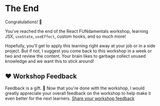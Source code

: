 # The End

Congratulations! 🏅

You've reached the end of the React FUNdamentals workshop, learning JSX, `useState`, `useEffect`, custom hooks, and so much more!

Hopefully, you'll get to apply this learning right away at your job or in a side project. But if not, I suggest you come back to this workshop in a week or two and review the content. Your brain likes to garbage collect unused knowledge and we want this to stick around!

## ❤️ Workshop Feedback

Feedback is a gift. 🎁 Now that you're done with the workshop, I would greatly appreciate your overall feedback on the workshop to help make it even better for the next learners. [Share your workshop feedback](https://bit.ly/react-fun-ws-feedbck)
